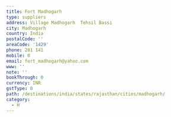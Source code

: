 ```yaml
---
title: Fort Madhogarh
type: suppliers
address: Village Madhogarh  Tehsil Bassi
city: Madhogarh
country: India
postalCode: ''
areaCode: '1429'
phone: 281 141
mobile: 0
email: fort_madhogarh@yahoo.com
www: ''
note: ''
bookThrough: 0
currency: INR
gstType: 0
path: /destinations/india/states/rajasthan/cities/madhogarh/
category:
  - H
---
```


